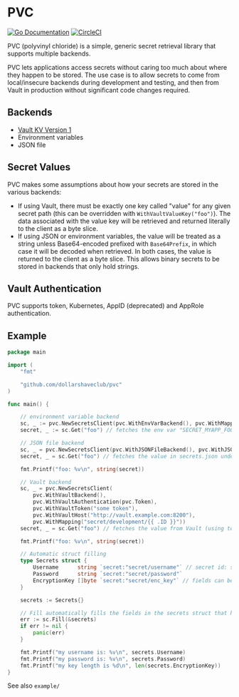 # PVC
[![Go Documentation](http://img.shields.io/badge/go-documentation-blue.svg?style=flat-square)][godocs]
[![CircleCI](https://circleci.com/gh/dollarshaveclub/pvc.svg?style=svg)](https://circleci.com/gh/dollarshaveclub/pvc)

[godocs]: https://pkg.go.dev/github.com/dollarshaveclub/pvc

PVC (polyvinyl chloride) is a simple, generic secret retrieval library that supports
multiple backends.

PVC lets applications access secrets without caring too much about where they
happen to be stored. The use case is to allow secrets to come from local/insecure
backends during development and testing, and then from Vault in production without
significant code changes required.

## Backends

- [Vault KV Version 1](https://www.vaultproject.io/docs/secrets/kv)
- Environment variables
- JSON file

## Secret Values

PVC makes some assumptions about how your secrets are stored in the various backends:

- If using Vault, there must be exactly one key called "value" for any given secret path (this can be overridden with 
`WithVaultValueKey("foo")`). The data associated with the value key will be retrieved and returned literally to the 
client as a byte slice.
- If using JSON or environment variables, the value will be treated as a string unless Base64-encoded prefixed with `Base64Prefix`, in which case 
it will be decoded when retrieved. In both cases, the value is returned to the client as a byte slice. This allows binary secrets to be stored in
backends that only hold strings.

## Vault Authentication

PVC supports token, Kubernetes, AppID (deprecated) and AppRole authentication.

## Example

```go
package main

import (
	"fmt"

	"github.com/dollarshaveclub/pvc"
)

func main() {

	// environment variable backend
	sc, _ := pvc.NewSecretsClient(pvc.WithEnvVarBackend(), pvc.WithMapping("SECRET_MYAPP_{{ .ID }}"))
	secret, _ := sc.Get("foo") // fetches the env var "SECRET_MYAPP_FOO"

	// JSON file backend
	sc, _ = pvc.NewSecretsClient(pvc.WithJSONFileBackend(), pvc.WithJSONFileLocation("secrets.json"))
	secret, _ = sc.Get("foo") // fetches the value in secrets.json under the key "foo"

	fmt.Printf("foo: %v\n", string(secret))

	// Vault backend
	sc, _ = pvc.NewSecretsClient(
		pvc.WithVaultBackend(),
		pvc.WithVaultAuthentication(pvc.Token),
		pvc.WithVaultToken("some token"),
		pvc.WithVaultHost("http://vault.example.com:8200"),
		pvc.WithMapping("secret/development/{{ .ID }}"))
	secret, _ = sc.Get("foo") // fetches the value from Vault (using token auth) from path secret/development/foo

	fmt.Printf("foo: %v\n", string(secret))

	// Automatic struct filling
	type Secrets struct {
		Username      string `secret:"secret/username"` // secret id: secret/username
		Password      string `secret:"secret/password"`
		EncryptionKey []byte `secret:"secret/enc_key"` // fields can be strings or byte slices
	}

	secrets := Secrets{}

	// Fill automatically fills the fields in the secrets struct that have "secret" tags
	err := sc.Fill(&secrets)
	if err != nil {
		panic(err)
	}

	fmt.Printf("my username is: %v\n", secrets.Username)
	fmt.Printf("my password is: %v\n", secrets.Password)
	fmt.Printf("my key length is %d\n", len(secrets.EncryptionKey))
}
```

See also `example/`
